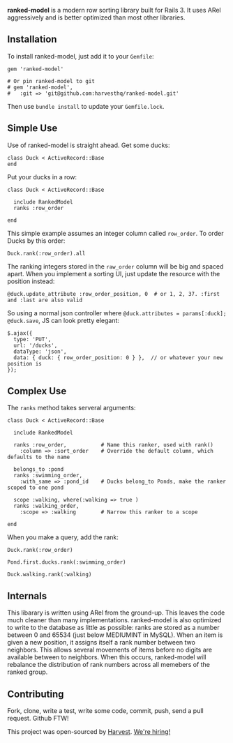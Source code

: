 **ranked-model** is a modern row sorting library built for Rails 3.  It uses ARel aggressively and is better optimized than most other libraries.

Installation
------------

To install ranked-model, just add it to your `Gemfile`:

    gem 'ranked-model'
    
    # Or pin ranked-model to git
    # gem 'ranked-model',
    #   :git => 'git@github.com:harvesthq/ranked-model.git'

Then use `bundle install` to update your `Gemfile.lock`.

Simple Use
----------

Use of ranked-model is straight ahead.  Get some ducks:

    class Duck < ActiveRecord::Base
    end

Put your ducks in a row:

    class Duck < ActiveRecord::Base
    
      include RankedModel
      ranks :row_order
    
    end

This simple example assumes an integer column called `row_order`.  To order Ducks by this order:

    Duck.rank(:row_order).all

The ranking integers stored in the `raw_order` column will be big and spaced apart.  When you
implement a sorting UI, just update the resource with the position instead:

    @duck.update_attribute :row_order_position, 0  # or 1, 2, 37. :first and :last are also valid

So using a normal json controller where `@duck.attributes = params[:duck]; @duck.save`, JS can
look pretty elegant:

    $.ajax({
      type: 'PUT',
      url: '/ducks',
      dataType: 'json',
      data: { duck: { row_order_position: 0 } },  // or whatever your new position is
    });

Complex Use
-----------

The `ranks` method takes serveral arguments:

    class Duck < ActiveRecord::Base
    
      include RankedModel
    
      ranks :row_order,           # Name this ranker, used with rank()
        :column => :sort_order    # Override the default column, which defaults to the name
      
      belongs_to :pond
      ranks :swimming_order,
        :with_same => :pond_id    # Ducks belong_to Ponds, make the ranker scoped to one pond
      
      scope :walking, where(:walking => true )
      ranks :walking_order,
        :scope => :walking        # Narrow this ranker to a scope
    
    end

When you make a query, add the rank:

    Duck.rank(:row_order)
    
    Pond.first.ducks.rank(:swimming_order)
    
    Duck.walking.rank(:walking)

Internals
---------

This libarary is written using ARel from the ground-up.  This leaves the code much cleaner
than many implementations.  ranked-model is also optimized to write to the database as little
as possible: ranks are stored as a number between 0 and 65534 (just below MEDIUMINT in MySQL).
When an item is given a new position, it assigns itself a rank number between two neighbors.
This allows several movements of items before no digits are available between to neighbors.  When
this occurs, ranked-model will rebalance the distribution of rank numbers across all memebers
of the ranked group.

Contributing
------------

Fork, clone, write a test, write some code, commit, push, send a pull request.  Github FTW!

This project was open-sourced by [Harvest](http://getharvest.com/).  [We're hiring!](http://www.getharvest.com/careers)

